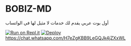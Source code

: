 # BOBIZ-MD
أول بوت عربي يقدم لك خدمات لا مثيل لها في الواتساب

[![Run on Repl.it](https://repl.it/badge/github/quiec/whatsasena)](https://replit.com/@bobizbotmd/BOBIZ-MD?v=1)
[![Deploy](https://www.herokucdn.com/deploy/button.svg)](https://heroku.com/deploy?template=https://github.com/bobiz-bot12/BOTMD)
https://chat.whatsapp.com/H7eZgKBB9LeGQJk4jZXxWL
